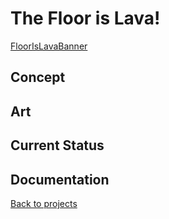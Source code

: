 # The Floor is Lava! 

[FloorIsLavaBanner](_images/lavaFloor.png)

## Concept

## Art 

## Current Status

## Documentation

[Back to projects](./)
